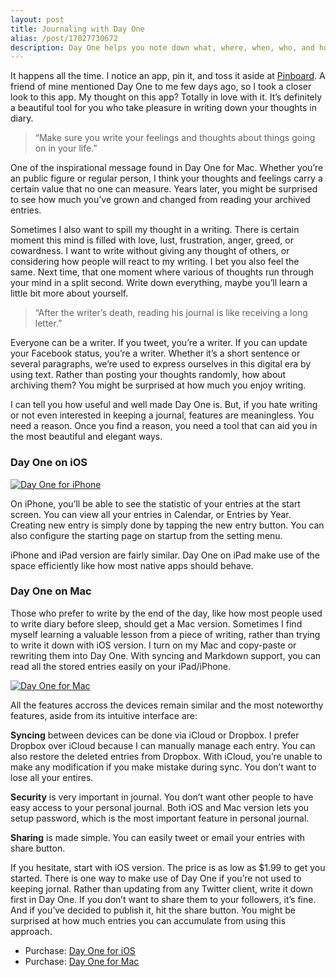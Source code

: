 ```yaml
---
layout: post
title: Journaling with Day One
alias: /post/17027730672
description: Day One helps you note down what, where, when, who, and how your experience happened. 
---
```

It happens all the time. I notice an app, pin it, and toss it aside at [Pinboard](http://pinboard.in/ "Pinboard: social bookmarking for introverts"). A friend of mine mentioned Day One to me few days ago, so I took a closer look to this app. My thought on this app? Totally in love with it. It’s definitely a beautiful tool for you who take pleasure in writing down your thoughts in diary.

> “Make sure you write your feelings and thoughts about things going on in your life.”

One of the inspirational message found in Day One for Mac. Whether you’re an public figure or regular person, I think your thoughts and feelings carry a certain value that no one can measure. Years later, you might be surprised to see how much you’ve grown and changed from reading your archived entries.

Sometimes I also want to spill my thought in a writing. There is certain moment this mind is filled with love, lust, frustration, anger, greed, or cowardness. I want to write without giving any thought of others, or considering how people will react to my writing. I bet you also feel the same. Next time, that one moment where various of thoughts run through your mind in a split second. Write down everything, maybe you’ll learn a little bit more about yourself.

> “After the writer’s death, reading his journal is like receiving a long letter.”

Everyone can be a writer. If you tweet, you’re a writer. If you can update your Facebook status, you’re a writer. Whether it’s a short sentence or several paragraphs, we’re used to express ourselves in this digital era by using text. Rather than posting your thoughts randomly, how about archiving them? You might be surprised at how much you enjoy writing.

I can tell you how useful and well made Day One is. But, if you hate writing or not even interested in keeping a journal, features are meaningless. You need a reason. Once you find a reason, you need a tool that can aid you in the most beautiful and elegant ways.

### Day One on iOS
[ ![Day One for iPhone][img1] ](http://images.sayzlim.net/2012/02/day_one_iphone.jpg "Day One for iPhone")

[img1]: http://images.sayzlim.net/2012/02/day_one_iphone.jpg "Day One for iPhone"

On iPhone, you’ll be able to see the statistic of your entries at the start screen. You can view all your entries in Calendar, or Entries by Year. Creating new entry is simply done by tapping the new entry button. You can also configure the starting page on startup from the setting menu.

iPhone and iPad version are fairly similar. Day One on iPad make use of the space efficiently like how most native apps should behave.

### Day One on Mac
Those who prefer to write by the end of the day, like how most people used to write diary before sleep, should get a Mac version. Sometimes I find myself learning a valuable lesson from a piece of writing, rather than trying to write it down with iOS version. I turn on my Mac and copy-paste or rewriting them into Day One. With syncing and Markdown support, you can read all the stored entries easily on your iPad/iPhone.

[ ![Day One for Mac][img2] ](http://images.sayzlim.net/2012/02/day_one_all.jpg "Day One for Mac")

[img2]: http://images.sayzlim.net/2012/02/day_one_all.jpg "Day One for Mac"

All the features accross the devices remain similar and the most noteworthy features, aside from its intuitive interface are:

__Syncing__ between devices can be done via iCloud or Dropbox. I prefer Dropbox over iCloud because I can manually manage each entry. You can also restore the deleted entries from Dropbox. With iCloud, you’re unable to make any modification if you make mistake during sync. You don’t want to lose all your entires.

__Security__ is very important in journal. You don’t want other people to have easy access to your personal journal. Both iOS and Mac version lets you setup password, which is the most important feature in personal journal.

__Sharing__ is made simple. You can easily tweet or email your entries with share button.

If you hesitate, start with iOS version. The price is as low as $1.99 to get you started. There is one way to make use of Day One if you’re not used to keeping jornal. Rather than updating from any Twitter client, write it down first in Day One. If you don’t want to share them to your followers, it’s fine. And if you’ve decided to publish it, hit the share button. You might be surprised at how much entries you can accumulate from using this approach.

- Purchase: [Day One for iOS](https://itunes.apple.com/us/app/day-one-journal-diary/id421706526?mt=8&uo=4&at=11ld6n&ct=day+one+for+ios "Day One (Journal / Diary)")
- Purchase: [Day One for Mac](https://itunes.apple.com/us/app/day-one/id422304217?mt=12&uo=4&at=11ld6n&ct=day+one+for+mac "Day One")